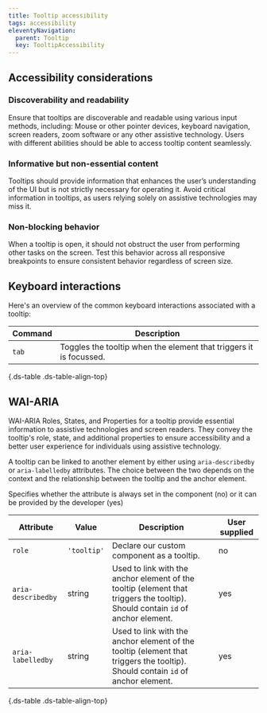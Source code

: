 ```yaml
---
title: Tooltip accessibility
tags: accessibility
eleventyNavigation:
  parent: Tooltip
  key: TooltipAccessibility
---
```

<section>

## Accessibility considerations

### Discoverability and readability
Ensure that tooltips are discoverable and readable using various input methods, including:
Mouse or other pointer devices, keyboard navigation, screen readers, zoom software or any other assistive technology.
Users with different abilities should be able to access tooltip content seamlessly.

### Informative but non-essential content
Tooltips should provide information that enhances the user’s understanding of the UI but is not strictly necessary for operating it.
Avoid critical information in tooltips, as users relying solely on assistive technologies may miss it.

### Non-blocking behavior
When a tooltip is open, it should not obstruct the user from performing other tasks on the screen.
Test this behavior across all responsive breakpoints to ensure consistent behavior regardless of screen size.

</section>

<section>

## Keyboard interactions

Here's an overview of the common keyboard interactions associated with a tooltip:

<div class="ds-table-wrapper">

|Command|Description|
|-|-|
|`tab`|Toggles the tooltip when the element that triggers it is focussed.|

{.ds-table .ds-table-align-top}

</div>

</section>

<section>


## WAI-ARIA
WAI-ARIA Roles, States, and Properties for a tooltip provide essential information to assistive technologies and screen readers. They convey the tooltip's role, state, and additional properties to ensure accessibility and a better user experience for individuals using assistive technology.

A tooltip can be linked to another element by either using `aria-describedby` or `aria-labelledby` attributes. The choice between the two depends on the context and the relationship between the tooltip and the anchor element.

<sl-tooltip id="tooltip1">Specifies whether the attribute is always set in the component (no) or it can be provided by the developer (yes)</sl-tooltip>

<div class="ds-table-wrapper">

|Attribute | Value | Description | User supplied <sl-icon name="info" aria-describedby="tooltip1" size="md"></sl-icon> |
|-|-|-|-|
|`role`|`'tooltip'`|Declare our custom component as a tooltip.|no|
|`aria-describedby`|string|Used to link with the anchor element of the tooltip (element that triggers the tooltip). Should contain `id` of anchor element.|yes|
|`aria-labelledby`|string|Used to link with the anchor element of the tooltip (element that triggers the tooltip). Should contain `id` of anchor element.|yes|

{.ds-table .ds-table-align-top}

</div>

</section>
